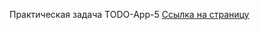 

Практическая задача TODO-App-5
<a href="https://movies-app-git-finalversion-asmtv1s-projects-5c11e74e.vercel.app">Ссылка на страницу</a>

